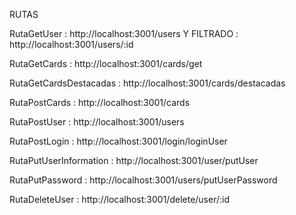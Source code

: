 RUTAS

RutaGetUser : http://localhost:3001/users Y FILTRADO : http://localhost:3001/users/:id

RutaGetCards : http://localhost:3001/cards/get

RutaGetCardsDestacadas : http://localhost:3001/cards/destacadas

RutaPostCards : http://localhost:3001/cards

RutaPostUser : http://localhost:3001/users

RutaPostLogin : http://localhost:3001/login/loginUser

RutaPutUserInformation : http://localhost:3001/user/putUser

RutaPutPassword : http://localhost:3001/users/putUserPassword

RutaDeleteUser : http://localhost:3001/delete/user/:id